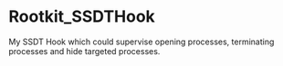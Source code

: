 # Rootkit_SSDTHook
My SSDT Hook which could supervise opening processes, terminating processes and hide targeted processes.

